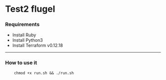 # Test2 flugel

###  Requirements
- Install Ruby
- Install Python3
- Install Terraform v0.12.18
------------
### How to use it
```
    chmod +x run.sh && ./run.sh
 ```
